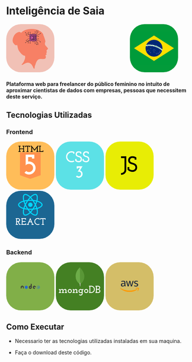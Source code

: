 
# Inteligência de Saia  

<img src="./public/img/Logo IS.png" style="width:130px;border-radius:40px; margin-right:200px;" >          

<img src="./public/img/Brasil Bandeira.png" style="width:130px;border-radius:40px;">

#### Plataforma web para freelancer do público feminino no intuito de aproximar cientistas de dados com empresas, pessoas que necessitem deste serviço.

## Tecnologias Utilizadas  

### Frontend
<img src="./public/img/HTML 5.png" style="width:130px;border-radius:40px;"> 
<img src="./public/img/CSS.png" style="width:130px;border-radius:40px;"> 
<img src="./public/img/JS.png" style="width:130px;border-radius:40px;">  
<img src="./public/img/REACT.png" style="width:130px;border-radius:40px;">   

### Backend 

<img src="./public/img/Node.png" style="width:130px;border-radius:40px;">   

<img src="./public/img/mongoDB.png" style="width:130px;border-radius:40px;"> 

<img src="./public/img/aws.png" style="width:130px;border-radius:40px;" alt="Logo AWS">  

## Como Executar 

* Necessario ter as tecnologias utilizadas instaladas em sua maquina. 

* Faça o download deste código. 





